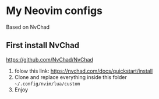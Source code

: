 # My Neovim configs
Based on NvChad

## First install NvChad
https://github.com/NvChad/NvChad
1. folow this link:
https://nvchad.com/docs/quickstart/install
2. Clone and replace everything inside this folder
`~/.config/nvim/lua/custom`
3. Enjoy

